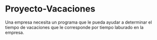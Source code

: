 # Proyecto-Vacaciones
Una empresa necesita un programa que le pueda ayudar a determinar el tiempo de vacaciones que le corresponde por tiempo laburado en la empresa.

